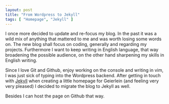 ```yaml
--- 
layout: post
title: "From Wordpress to Jekyll"
tags: [ "Homepage", "Jekyll" ]
---
```

I once more decided to update and re-focus my blog.  In the past it
was a wild mix of anything that mattered to me and was worth losing
some words on.  The new blog shall focus on coding, generally and
regarding my projects.  Furthermore I want to keep writing in English
language, that way broadening the possible audience, on the other hand
sharpening my skills in English writing.

Since I love Git and Github, enjoy working on the console and writing
in vim, I was just sick of typing into the Wordpress backend.  After
getting in touch with [Jekyll](https://github.com/mojombo/jekyll/)
when creating a little homepage for Geierlein (and feeling very very
pleased) I decided to migrate the blog to Jekyll as well.

Besides I can host the page on Github that way.
